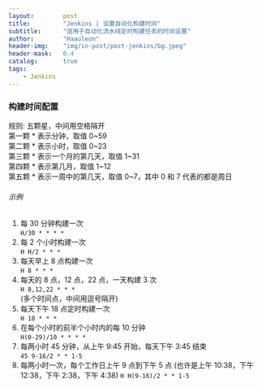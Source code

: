 ```yaml
---
layout:        post
title:         "Jenkins | 设置自动化构建时间"
subtitle:      "适用于自动化流水线定时构建任务的时间设置"
author:        "Haauleon"
header-img:    "img/in-post/post-jenkins/bg.jpeg"
header-mask:   0.4
catalog:       true
tags:
    - Jenkins
---
```


### 构建时间配置
规则: 五颗星，中间⽤空格隔开     
第⼀颗 * 表⽰分钟，取值 0~59      
第⼆颗 * 表⽰⼩时，取值 0~23     
第三颗 * 表⽰⼀个⽉的第⼏天，取值 1~31     
第四颗 * 表⽰第⼏⽉，取值 1~12      
第五颗 * 表⽰⼀周中的第⼏天，取值 0~7，其中 0 和 7 代表的都是周⽇     

###### 示例
1. 每 30 分钟构建⼀次      
    `H/30 * * * *`
2. 每 2 个⼩时构建⼀次     
    `H H/2 * * *`
3. 每天早上 8 点构建⼀次     
    `H 8 * * *`
4. 每天的 8 点，12 点，22 点，⼀天构建 3 次          
    `H 8,12,22 * * *`     
    (多个时间点，中间⽤逗号隔开)
5. 每天下午 18 点定时构建一次       
    `H 18 * * *`
6. 在每个小时的前半个小时内的每 10 分钟        
    `H(0-29)/10 * * * *`
7. 每两小时 45 分钟，从上午 9:45 开始，每天下午 3:45 结束          
    `45 9-16/2 * * 1-5`
8. 每两小时一次，每个工作日上午 9 点到下午 5 点 (也许是上午 10:38，下午 12:38，下午 2:38，下午 4:38)
    `H H(9-16)/2 * * 1-5`